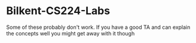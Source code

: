 # Bilkent-CS224-Labs

Some of these probably don't work.
If you have a good TA and can explain the concepts well you might get away with it though
